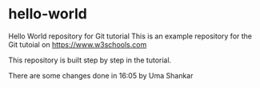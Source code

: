 # hello-world
Hello World repository for Git tutorial
This is an example repository for the Git tutoial on https://www.w3schools.com
 
This repository is built step by step in the tutorial.

There are some changes done in 16:05 by Uma Shankar
